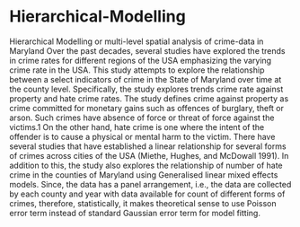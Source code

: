 # Hierarchical-Modelling
Hierarchical Modelling or multi-level spatial analysis of crime-data in Maryland
Over the past decades, several studies have explored the trends in crime rates for different regions of the
USA emphasizing the varying crime rate in the USA. This study attempts to explore the relationship
between a select indicators of crime in the State of Maryland over time at the county level. Specifically,
the study explores trends crime rate against property and hate crime rates. The study defines crime
against property as crime committed for monetary gains such as offences of burglary, theft or arson.
Such crimes have absence of force or threat of force against the victims.1 On the other hand, hate
crime is one where the intent of the offender is to cause a physical or mental harm to the victim. There
have several studies that have established a linear relationship for several forms of crimes across cities
of the USA (Miethe, Hughes, and McDowall 1991). In addition to this, the study also explores the
relationship of number of hate crime in the counties of Maryland using Generalised linear mixed effects
models. Since, the data has a panel arrangement, i.e., the data are collected by each county and year
with data available for count of different forms of crimes, therefore, statistically, it makes theoretical
sense to use Poisson error term instead of standard Gaussian error term for model fitting.
